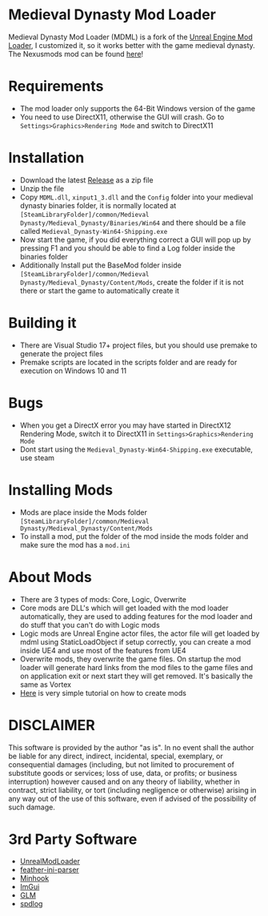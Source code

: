 # Medieval Dynasty Mod Loader
Medieval Dynasty Mod Loader (MDML) is a fork of the [Unreal Engine Mod Loader](https://github.com/RussellJerome/UnrealModLoader), I customized it, so it works better with the game medieval dynasty. The Nexusmods mod can be found [here](https://www.nexusmods.com/medievaldynasty/mods/30)!

# Requirements
- The mod loader only supports the 64-Bit Windows version of the game
- You need to use DirectX11, otherwise the GUI will crash. Go to ```Settings>Graphics>Rendering Mode``` and switch to DirectX11

# Installation 
- Download the latest [Release](https://github.com/stulu08/Medieval-Dynasty-Mod-Loader/releases/latest) as a zip file
- Unzip the file
- Copy ```MDML.dll```, ```xinput1_3.dll``` and the ```Config``` folder into your medieval dynasty binaries folder, it is normally located at ```[SteamLibraryFolder]/common/Medieval Dynasty/Medieval_Dynasty/Binaries/Win64``` and there should be a file called ```Medieval_Dynasty-Win64-Shipping.exe```
- Now start the game, if you did everything correct a GUI will pop up by pressing F1 and you should be able to find a Log folder inside the binaries folder
- Additionally Install put the BaseMod folder inside ```[SteamLibraryFolder]/common/Medieval Dynasty/Medieval_Dynasty/Content/Mods```, create the folder if it is not there or start the game to automatically create it

# Building it
- There are Visual Studio 17+ project files, but you should use premake to generate the project files
- Premake scripts are located in the scripts folder and are ready for execution on Windows 10 and 11

# Bugs
- When you get a DirectX error you may have started in DirectX12 Rendering Mode, switch it to DirectX11 in ```Settings>Graphics>Rendering Mode```
- Dont start using the ```Medieval_Dynasty-Win64-Shipping.exe``` executable, use steam

# Installing Mods
- Mods are place inside the Mods folder ```[SteamLibraryFolder]/common/Medieval Dynasty/Medieval_Dynasty/Content/Mods```
- To install a mod, put the folder of the mod inside the mods folder and make sure the mod has a ```mod.ini```

# About Mods
- There are 3 types of mods: Core, Logic, Overwrite
- Core mods are DLL's which will get loaded with the mod loader automatically, they are used to adding features for the mod loader and do stuff that you can't do with Logic mods
- Logic mods are Unreal Engine actor files, the actor file will get loaded by mdml using StaticLoadObject if setup correctly, you can create a mod inside UE4 and use most of the features from UE4
- Overwrite mods, they overwrite the game files. On startup the mod loader will generate hard links from the mod files to the game files and on application exit or next start they will get removed. It's basically the same as Vortex
- [Here](Modding.md) is very simple tutorial on how to create mods

# DISCLAIMER
This software is provided by the author "as is". In no event shall the author be liable for any direct, indirect, incidental, special, exemplary, or consequential damages (including, but not limited to procurement of substitute goods or services; loss of use, data, or profits; or business interruption) however caused and on any 
theory of liability, whether in contract, strict liability, or tort (including negligence or otherwise) arising in any way out of the use of this software, even if advised of the possibility of such damage.


# 3rd Party Software
  * [UnrealModLoader](https://github.com/RussellJerome/UnrealModLoader)
  * [feather-ini-parser](https://github.com/Turbine1991/cpp-feather-ini-parser)
  * [Minhook](https://github.com/TsudaKageyu/minhook)
  * [ImGui](https://github.com/ocornut/imgui)
  * [GLM](https://github.com/g-truc/glm)
  * [spdlog](https://github.com/gabime/spdlog)
